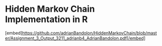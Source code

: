 # Hidden Markov Chain Implementation in R

[embed]https://github.com/adrianBandolon/HiddenMarkovChain/blob/master/Assignment_3_Output_3211_adrianb4_AdrianBandolon.pdf[/embed]
